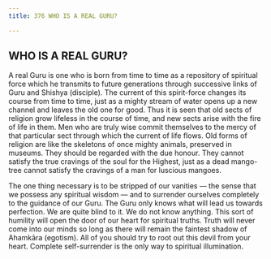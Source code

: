 ```yaml
---
title: 376 WHO IS A REAL GURU?

---
```

  

## WHO IS A REAL GURU?

A real Guru is one who is born from time to time as a repository of
spiritual force which he transmits to future generations through
successive links of Guru and Shishya (disciple). The current of this
spirit-force changes its course from time to time, just as a mighty
stream of water opens up a new channel and leaves the old one for good.
Thus it is seen that old sects of religion grow lifeless in the course
of time, and new sects arise with the fire of life in them. Men who are
truly wise commit themselves to the mercy of that particular sect
through which the current of life flows. Old forms of religion are like
the skeletons of once mighty animals, preserved in museums. They should
be regarded with the due honour. They cannot satisfy the true cravings
of the soul for the Highest, just as a dead mango-tree cannot satisfy
the cravings of a man for luscious mangoes.

The one thing necessary is to be stripped of our vanities — the sense
that we possess any spiritual wisdom —  and to surrender ourselves
completely to the guidance of our Guru. The Guru only knows what will
lead us towards perfection. We are quite blind to it. We do not know
anything. This sort of humility will open the door of our heart for
spiritual truths. Truth will never come into our minds so long as there
will remain the faintest shadow of Ahamkāra (egotism). All of you should
try to root out this devil from your heart. Complete self-surrender is
the only way to spiritual illumination.